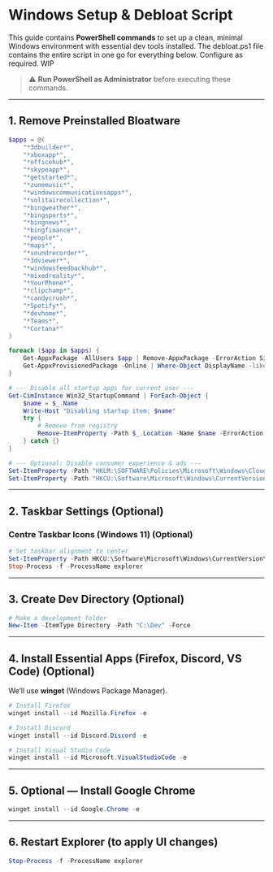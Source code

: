 # Windows Setup & Debloat Script

This guide contains **PowerShell commands** to set up a clean, minimal Windows environment with essential dev tools installed. The debloat.ps1 file contains the entire script in one go for everything below. Configure as required. WIP

> ⚠️ **Run PowerShell as Administrator** before executing these commands.

---

## 1. Remove Preinstalled Bloatware

```powershell
$apps = @(
    "*3dbuilder*",
    "*xboxapp*",
    "*officehub*",
    "*skypeapp*",
    "*getstarted*",
    "*zunemusic*",
    "*windowscommunicationsapps*",
    "*solitairecollection*",
    "*bingweather*",
    "*bingsports*",
    "*bingnews*",
    "*bingfinance*",
    "*people*",
    "*maps*",
    "*soundrecorder*",
    "*3dviewer*",
    "*windowsfeedbackhub*",
    "*mixedreality*",
    "*YourPhone*",
    "*clipchamp*",
    "*candycrush*",
    "*Spotify*",
    "*devhome*",
    "*Teams*",
    "*Cortana*"
)

foreach ($app in $apps) {
    Get-AppxPackage -AllUsers $app | Remove-AppxPackage -ErrorAction SilentlyContinue
    Get-AppxProvisionedPackage -Online | Where-Object DisplayName -like $app | Remove-AppxProvisionedPackage -Online -ErrorAction SilentlyContinue
}

# --- Disable all startup apps for current user ---
Get-CimInstance Win32_StartupCommand | ForEach-Object {
    $name = $_.Name
    Write-Host "Disabling startup item: $name"
    try {
        # Remove from registry
        Remove-ItemProperty -Path $_.Location -Name $name -ErrorAction SilentlyContinue
    } catch {}
}

# --- Optional: Disable consumer experience & ads ---
Set-ItemProperty -Path "HKLM:\SOFTWARE\Policies\Microsoft\Windows\CloudContent" -Name "DisableConsumerFeatures" -Value 1 -Type DWord -Force
Set-ItemProperty -Path "HKCU:\Software\Microsoft\Windows\CurrentVersion\ContentDeliveryManager" -Name "SubscribedContent-338388Enabled" -Value 0 -Type DWord -Force

````

---

## 2. Taskbar Settings (Optional)

### Centre Taskbar Icons (Windows 11) (Optional)

```powershell
# Set taskbar alignment to center
Set-ItemProperty -Path HKCU:\Software\Microsoft\Windows\CurrentVersion\Explorer\Advanced -Name TaskbarAl -Value 1
Stop-Process -f -ProcessName explorer
```

---

## 3. Create Dev Directory (Optional)

```powershell
# Make a development folder
New-Item -ItemType Directory -Path "C:\Dev" -Force
```

---

## 4. Install Essential Apps (Firefox, Discord, VS Code) (Optional)

We’ll use **winget** (Windows Package Manager).

```powershell
# Install Firefox
winget install --id Mozilla.Firefox -e

# Install Discord
winget install --id Discord.Discord -e

# Install Visual Studio Code
winget install --id Microsoft.VisualStudioCode -e
```

---

## 5. Optional — Install Google Chrome

```powershell
winget install --id Google.Chrome -e
```

---

## 6. Restart Explorer (to apply UI changes)

```powershell
Stop-Process -f -ProcessName explorer
```





